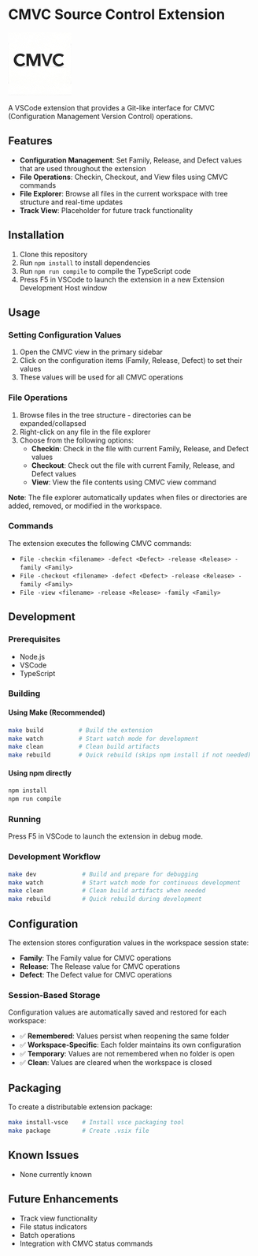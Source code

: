 # CMVC Source Control Extension

![CMVC Logo](resources/cmvc.png) 

A VSCode extension that provides a Git-like interface for CMVC (Configuration Management Version Control) operations.

## Features

- **Configuration Management**: Set Family, Release, and Defect values that are used throughout the extension
- **File Operations**: Checkin, Checkout, and View files using CMVC commands
- **File Explorer**: Browse all files in the current workspace with tree structure and real-time updates
- **Track View**: Placeholder for future track functionality

## Installation

1. Clone this repository
2. Run `npm install` to install dependencies
3. Run `npm run compile` to compile the TypeScript code
4. Press F5 in VSCode to launch the extension in a new Extension Development Host window

## Usage

### Setting Configuration Values

1. Open the CMVC view in the primary sidebar
2. Click on the configuration items (Family, Release, Defect) to set their values
3. These values will be used for all CMVC operations

### File Operations

1. Browse files in the tree structure - directories can be expanded/collapsed
2. Right-click on any file in the file explorer
3. Choose from the following options:
   - **Checkin**: Check in the file with current Family, Release, and Defect values
   - **Checkout**: Check out the file with current Family, Release, and Defect values
   - **View**: View the file contents using CMVC view command

**Note**: The file explorer automatically updates when files or directories are added, removed, or modified in the workspace.

### Commands

The extension executes the following CMVC commands:

- `File -checkin <filename> -defect <Defect> -release <Release> -family <Family>`
- `File -checkout <filename> -defect <Defect> -release <Release> -family <Family>`
- `File -view <filename> -release <Release> -family <Family>`

## Development

### Prerequisites

- Node.js
- VSCode
- TypeScript

### Building

#### Using Make (Recommended)
```bash
make build          # Build the extension
make watch          # Start watch mode for development
make clean          # Clean build artifacts
make rebuild        # Quick rebuild (skips npm install if not needed)
```

#### Using npm directly
```bash
npm install
npm run compile
```

### Running

Press F5 in VSCode to launch the extension in debug mode.

### Development Workflow

```bash
make dev             # Build and prepare for debugging
make watch           # Start watch mode for continuous development
make clean           # Clean build artifacts when needed
make rebuild         # Quick rebuild during development
```

## Configuration

The extension stores configuration values in the workspace session state:

- **Family**: The Family value for CMVC operations
- **Release**: The Release value for CMVC operations  
- **Defect**: The Defect value for CMVC operations

### Session-Based Storage

Configuration values are automatically saved and restored for each workspace:
- ✅ **Remembered**: Values persist when reopening the same folder
- ✅ **Workspace-Specific**: Each folder maintains its own configuration
- ✅ **Temporary**: Values are not remembered when no folder is open
- ✅ **Clean**: Values are cleared when the workspace is closed

## Packaging

To create a distributable extension package:

```bash
make install-vsce    # Install vsce packaging tool
make package         # Create .vsix file
```

## Known Issues

- None currently known

## Future Enhancements

- Track view functionality
- File status indicators
- Batch operations
- Integration with CMVC status commands 
